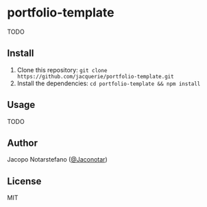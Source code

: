# portfolio-template #

TODO

## Install ##

1. Clone this repository: `git clone https://github.com/jacquerie/portfolio-template.git`
2. Install the dependencies: `cd portfolio-template && npm install`

## Usage ##

TODO

## Author ##

Jacopo Notarstefano ([@Jaconotar](https://twitter.com/Jaconotar))

## License ##

MIT
